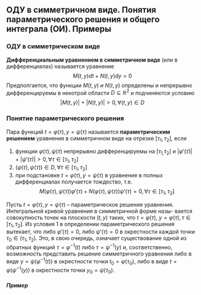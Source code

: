 ## ОДУ в симметричном виде. Понятия параметрического решения и общего интеграла (ОИ). Примеры

### ОДУ в симметрическом виде
__Дифференциальным уравнением в симметричном виде__ (или в дифференциалах) называется уравнение
$$M(t, y)dt + N(t, y)dy = 0$$
Предполгается, что функции $M(t, y)  \ и \ N(t, y)$ определены и непрерывно дифференцируемы в некотрой области $D \subseteq \mathbb{R}^2$  и подчиняются условию 
$$
|M(t, y)| \ + \ |N(t, y)| > 0, \forall (t, y) \in D
$$
### Понятие параметрического решения
Пара функций $t = \varphi(\tau), y = \psi(\tau)$ называется __параметрическим решением__ уравнения в симметричном виде на отрезке $[\tau_{1}, \tau_2]$, если 
1. функции $\varphi(\tau), \psi(\tau)$  непрерывно дифференцируемы на $[\tau_{1,}\tau_2]$ и $|\varphi'(\tau)| + |\psi'(\tau)| > 0, \forall \tau \in [\tau_{1}, \tau_{2}]$
2. $(\varphi(\tau), \psi(\tau)) \in D, \forall \tau \in [\tau_{1}, \tau_{2}]$
3. при подстановке $t = \varphi(\tau), y = \psi(\tau)$ в уравнение в полных дифференциалах получается тождество, т.е.
$$
M(\varphi(\tau), \psi(\tau)) \varphi'(\tau) + N(\varphi(\tau), \psi(\tau))\psi'(\tau) = 0, \forall \tau \in [\tau_{1}, \tau_{2}]
$$

Пусть $t = \varphi(\tau ), y = \psi(\tau )$ – параметрическое решение уравнения. Интегральной кривой уравнения в симметричной форме назы-
вается совокупность точек на плоскости $(t, y)$ таких, что $t = \varphi(\tau )$, $y = \varphi(\tau ), \tau \in [\tau_1 , \tau_2 ]$.
Из условия 1 в определении параметрического решения вытекает, что либо $\varphi' (\tau )= 0$, либо $\psi'(\tau) = 0$ в окрестности каждой точки $\tau_0 \in (\tau_1 , \tau_2 )$. Это, в свою очередь, означает существование одной из обратных функций $\tau = \varphi^{−1} (t)$ либо $\tau = \psi^{ −1 } (y)$ и, соответственно, возможность представить решение симметричного уравнения либо в виде $y = \psi(\varphi^{−1} (t))$ в окрестности точки $t_0 = \varphi(\tau_0 )$, либо в виде $t = \varphi(\psi^{ −1 }(y))$ в окрестности точки $y_0 = \psi(\tau_0 )$.

##### Пример
